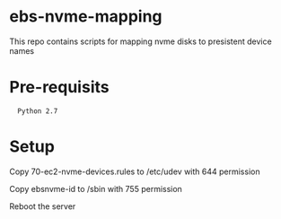 # ebs-nvme-mapping

This repo contains scripts for mapping nvme disks to presistent device names


# Pre-requisits
      
      Python 2.7

# Setup

Copy 70-ec2-nvme-devices.rules to /etc/udev with 644 permission

Copy ebsnvme-id to /sbin with 755 permission

Reboot the server
